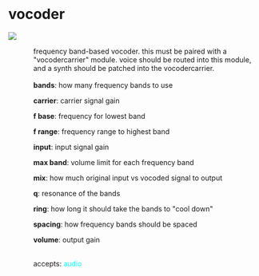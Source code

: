
<a name=vocoder></a><br>
# <b>vocoder</b>
<img src="https://www.bespokesynth.com/docs/screenshots/vocoder.png"><br>
<div style="display:inline-block;margin-left:50px;">
frequency band-based vocoder. this must be paired with a "vocodercarrier" module. voice should be routed into this module, and a synth should be patched into the vocodercarrier.<br/><br/>
<b>bands</b>: how many frequency bands to use<br>

<b>carrier</b>: carrier signal gain<br>

<b>f base</b>: frequency for lowest band<br>

<b>f range</b>: frequency range to highest band<br>

<b>input</b>: input signal gain<br>

<b>max band</b>: volume limit for each frequency band<br>

<b>mix</b>: how much original input vs vocoded signal to output<br>

<b>q</b>: resonance of the bands<br>

<b>ring</b>: how long it should take the bands to "cool down"<br>

<b>spacing</b>: how frequency bands should be spaced<br>

<b>volume</b>: output gain<br>

<br>accepts: <font color=cyan>audio</font> <br></div>

